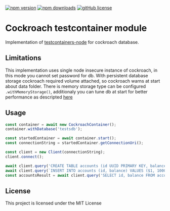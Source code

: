 [![npm version](https://img.shields.io/npm/v/testcontainers-cockroach?color=blue)](https://www.npmjs.com/package/testcontainers-cockroach)
[![npm downloads](https://img.shields.io/npm/dm/testcontainers-cockroach?color=blue)](https://www.npmjs.com/package/testcontainers-cockroach)
[![gitHub license](https://img.shields.io/badge/License-MIT-blue.svg)](https://github.com/zloom/testcontainers-cockroach/blob/main/LICENSE)
# Cockroach testcontainer module
Implementation of [testcontainers-node](https://github.com/testcontainers/testcontainers-node) for cockroach database.
## Limitations
This implementation uses single node insecure instance of cockroach, in this mode you cannot set password for db. With persistent database storage cockroach required volume attached, so cockroach warns at start about data folder. There is memory storage type can be configured `.withMemoryStorage()`, additionaly you can tune db at start for better performance as descripted [here](https://www.cockroachlabs.com/docs/v24.2/local-testing.html)
## Usage
```typescript
const container = await new CockroachContainer();
container.withDatabase('testsdb');

const startedContainer = await container.start();
const connectionString = startedContainer.getConnectionUri();

const client = new Client(connectionString);
client.connect();

await client.query('CREATE TABLE accounts (id UUID PRIMARY KEY, balance INT8)');
await client.query(`INSERT INTO accounts (id, balance) VALUES ($1, 1000), ($2, 250), ($3, 0)`, [v4(), v4(), v4()]);
const accountsResult = await client.query('SELECT id, balance FROM accounts ORDER BY balance')
```
## License
This project is licensed under the MIT License
